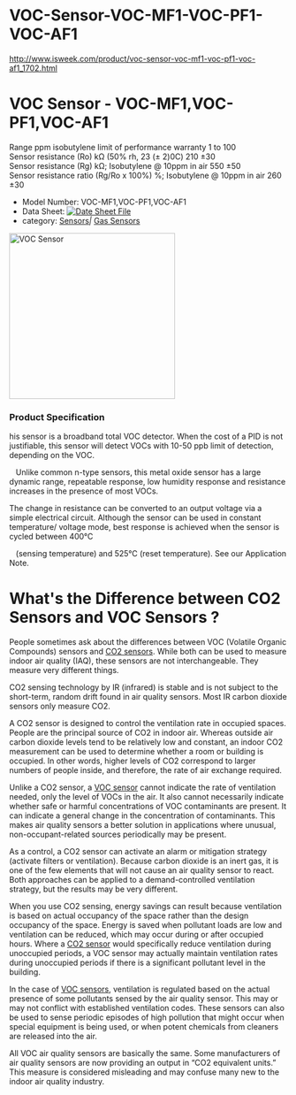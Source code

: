 # VOC-Sensor-VOC-MF1-VOC-PF1-VOC-AF1
http://www.isweek.com/product/voc-sensor-voc-mf1-voc-pf1-voc-af1_1702.html

<h1>VOC Sensor - VOC-MF1,VOC-PF1,VOC-AF1</h1>
<p>Range			ppm isobutylene limit of performance warranty	1 to 100 <br />
  Sensor resistance (Ro)	kΩ (50% rh, 23 (± 2)0C)	210 ±30 <br />
  Sensor resistance (Rg)	kΩ;	Isobutylene @ 10ppm in air	550 ±50 <br />
Sensor resistance ratio (Rg/Ro x 100%)	%;		Isobutylene @ 10ppm in air	260 ±30</p>
<ul>
  <li>Model Number: VOC-MF1,VOC-PF1,VOC-AF1</li>
  <li>Data Sheet: <a href="http://www.isweek.com/Uploads/20160715/578845f97edd9.pdf" target="_blank"><img src="http://www.isweek.com/statics/front/img/icon-pdf.png" alt="Date Sheet File" /></a></li>
  <li>category: <a href="http://www.isweek.com/wholesale/sensors-transmitters_11">Sensors</a><em>|</em> <a href="http://www.isweek.com/wholesale/gas-sensors-transmitters_2">Gas Sensors </a></li>
</ul>
<div>
  <div><a rel="undefined" title=""><img src="http://www.isweek.com/Thumbs/300/0160715/578845db84fd4.JPG" data-src="/Uploads/20160715/578845db84fd4.JPG" alt="VOC Sensor" title="" width="300" height="300" /></a>
    <div></div>
  </div>
</div>
<h3>Product Specification</h3>
<p> his sensor is a broadband total VOC detector. When the cost of a PID is   not justifiable, this sensor will detect VOCs with 10-50 ppb limit of   detection, depending on the VOC. </p>
<p>     Unlike common n-type sensors, this metal oxide sensor has a large   dynamic range, repeatable response, low humidity response and resistance   increases in the presence of most VOCs. </p>
<p> The change in resistance can be converted to an output voltage via a   simple electrical circuit. Although the sensor can be used in constant   temperature/ voltage mode, best response is achieved when the sensor is   cycled between 400°C </p>
<p>     (sensing temperature) and 525°C (reset temperature). See our Application Note.</p>
<h1>What's the Difference between CO2 Sensors and VOC Sensors ?</h1>
<p>People sometimes ask about the differences between VOC (Volatile Organic Compounds) sensors and <a href="http://www.isweek.com/wholesale/ndir-gas-sensor-transmitters_3">CO2 sensors</a>. While both can be used to measure indoor air quality (IAQ), these sensors are not interchangeable. They measure very different things.</p>
<p>CO2 sensing technology by IR (infrared) is stable and is not subject to the short-term, random drift found in air quality sensors. Most IR carbon dioxide sensors only measure CO2.</p>
<p>A CO2 sensor is designed to control the ventilation rate in occupied spaces. People are the principal source of CO2 in indoor air. Whereas outside air carbon dioxide levels tend to be relatively low and constant, an indoor CO2 measurement can be used to determine whether a room or building is occupied. In other words, higher levels of CO2 correspond to larger numbers of people inside, and therefore, the rate of air exchange required.</p>
<p>Unlike a CO2 sensor, a <a href="http://www.isweek.com/product/voc-sensor-voc-mf1-voc-pf1-voc-af1_1702.html">VOC sensor</a> cannot indicate the rate of ventilation needed, only the level of VOCs in the air. It also cannot necessarily indicate whether safe or harmful concentrations of VOC contaminants are present. It can indicate a general change in the concentration of contaminants. This makes air quality sensors a better solution in applications where unusual, non-occupant-related sources periodically may be present.</p>
<p>As a control, a CO2 sensor can activate an alarm or mitigation strategy (activate filters or ventilation). Because carbon dioxide is an inert gas, it is one of the few elements that will not cause an air quality sensor to react. Both approaches can be applied to a demand-controlled ventilation strategy, but the results may be very different.</p>
<p>When you use CO2 sensing, energy savings can result because ventilation is based on actual occupancy of the space rather than the design occupancy of the space. Energy is saved when pollutant loads are low and ventilation can be reduced, which may occur during or after occupied hours. Where a <a href="http://www.isweek.com/wholesale/ndir-gas-sensor-transmitters_3">CO2 sensor</a> would specifically reduce ventilation during unoccupied periods, a VOC sensor may actually maintain ventilation rates during unoccupied periods if there is a significant pollutant level in the building.</p>
<p>In the case of <a href="http://www.isweek.com/product/voc-sensor-voc-mf1-voc-pf1-voc-af1_1702.html">VOC sensors</a>, ventilation is regulated based on the actual presence of some pollutants sensed by the air quality sensor. This may or may not conflict with established ventilation codes. These sensors can also be used to sense periodic episodes of high pollution that might occur when special equipment is being used, or when potent chemicals from cleaners are released into the air.</p>
<p>All VOC air quality sensors are basically the same. Some manufacturers of air quality sensors are now providing an output in &ldquo;CO2 equivalent units.&rdquo; This measure is considered misleading and may confuse many new to the indoor air quality industry.</p>
